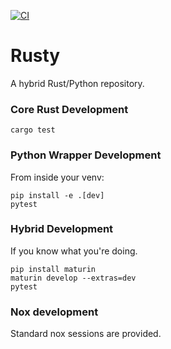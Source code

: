 [![CI](https://github.com/vineetbansal/rusty/actions/workflows/ci.yml/badge.svg)](https://github.com/vineetbansal/rusty/actions/workflows/ci.yml)

Rusty
=====

A hybrid Rust/Python repository.

### Core Rust Development

```shell
cargo test
```

### Python Wrapper Development

From inside your venv:

```shell
pip install -e .[dev]
pytest
```

### Hybrid Development

If you know what you're doing.

```shell
pip install maturin
maturin develop --extras=dev
pytest
```

### Nox development

Standard nox sessions are provided.
